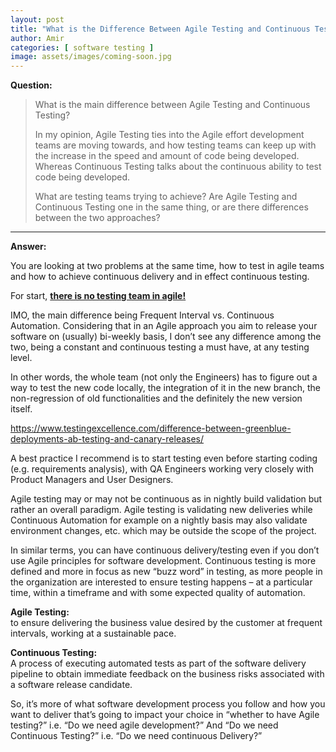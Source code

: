 ```yaml
---
layout: post
title: "What is the Difference Between Agile Testing and Continuous Testing?"
author: Amir
categories: [ software testing ]
image: assets/images/coming-soon.jpg
---
```


**Question:**

> What is the main difference between Agile Testing and Continuous Testing?
> 
> In my opinion, Agile Testing ties into the Agile effort development teams are moving towards, and how testing teams can keep up with the increase in the speed and amount of code being developed. Whereas Continuous Testing talks about the continuous ability to test code being developed.
> 
> What are testing teams trying to achieve? Are Agile Testing and Continuous Testing one in the same thing, or are there differences between the two approaches?

* * *

**Answer:**

You are looking at two problems at the same time, how to test in agile teams and how to achieve continuous delivery and in effect continuous testing.

For start, **[there is no testing team in agile!](https://www.testingexcellence.com/there-is-no-qa-team-in-agile/)**

IMO, the main difference being Frequent Interval vs. Continuous Automation. Considering that in an Agile approach you aim to release your software on (usually) bi-weekly basis, I don’t see any difference among the two, being a constant and continuous testing a must have, at any testing level.

In other words, the whole team (not only the Engineers) has to figure out a way to test the new code locally, the integration of it in the new branch, the non-regression of old functionalities and the definitely the new version itself.

https://www.testingexcellence.com/difference-between-greenblue-deployments-ab-testing-and-canary-releases/

A best practice I recommend is to start testing even before starting coding (e.g. requirements analysis), with QA Engineers working very closely with Product Managers and User Designers.

Agile testing may or may not be continuous as in nightly build validation but rather an overall paradigm. Agile testing is validating new deliveries while Continuous Automation for example on a nightly basis may also validate environment changes, etc. which may be outside the scope of the project.

In similar terms, you can have continuous delivery/testing even if you don’t use Agile principles for software development. Continuous testing is more defined and more in focus as new “buzz word” in testing, as more people in the organization are interested to ensure testing happens – at a particular time, within a timeframe and with some expected quality of automation.

**Agile Testing:**  
to ensure delivering the business value desired by the customer at frequent intervals, working at a sustainable pace.

**Continuous Testing:**  
A process of executing automated tests as part of the software delivery pipeline to obtain immediate feedback on the business risks associated with a software release candidate.

So, it’s more of what software development process you follow and how you want to deliver that’s going to impact your choice in “whether to have Agile testing?” i.e. “Do we need agile development?” And “Do we need Continuous Testing?” i.e. “Do we need continuous Delivery?”